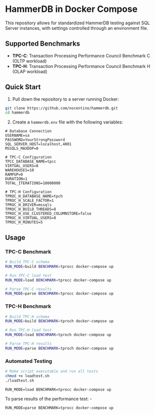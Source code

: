 # HammerDB in Docker Compose

This repository allows for standardized HammerDB testing against SQL Server instances, with settings controlled through an environment file.

## Supported Benchmarks
- **TPC-C**: Transaction Processing Performance Council Benchmark C (OLTP workload)
- **TPC-H**: Transaction Processing Performance Council Benchmark H (OLAP workload)

## Quick Start

1. Pull down the repository to a server running Docker:
```bash
git clone https://github.com/nocentino/hammerdb.git
cd hammerdb
```

2. Create a `hammerdb.env` file with the following variables:

```env
# Database Connection
USERNAME=sa
PASSWORD=YourStrongPassword
SQL_SERVER_HOST=localhost,4001
MSSQLS_MAXDOP=0

# TPC-C Configuration
TPCC_DATABASE_NAME=tpcc
VIRTUAL_USERS=8
WAREHOUSES=10
RAMPUP=0
DURATION=1
TOTAL_ITERATIONS=10000000

# TPC-H Configuration
TPROC_H_DATABASE_NAME=tpch
TPROC_H_SCALE_FACTOR=1
TPROC_H_DRIVER=mssqls
TPROC_H_BUILD_THREADS=8
TPROC_H_USE_CLUSTERED_COLUMNSTORE=false
TPROC_H_VIRTUAL_USERS=8
TPROC_H_MINUTES=5
```

## Usage

### TPC-C Benchmark
```bash
# Build TPC-C schema
RUN_MODE=build BENCHMARK=tprocc docker-compose up

# Run TPC-C load test
RUN_MODE=load BENCHMARK=tprocc docker-compose up

# Parse TPC-C results
RUN_MODE=parse BENCHMARK=tprocc docker-compose up
```

### TPC-H Benchmark
```bash
# Build TPC-H schema
RUN_MODE=build BENCHMARK=tproch docker-compose up

# Run TPC-H load test
RUN_MODE=load BENCHMARK=tproch docker-compose up

# Parse TPC-H results
RUN_MODE=parse BENCHMARK=tproch docker-compose up
```

### Automated Testing
```bash
# Make script executable and run all tests
chmod +x loadtest.sh
./loadtest.sh
```

    RUN_MODE=load BENCHMARK=tprocc docker-compose up 

To parse results of the performance test: -

    RUN_MODE=parse BENCHMARK=tprocc docker-compose up
